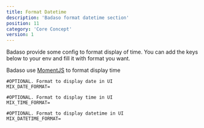 ```yaml
---
title: Format Datetime
description: 'Badaso format datetime section'
position: 11
category: 'Core Concept'
version: 1
---
```


Badaso provide some config to format display of time. You can add the keys below to your env and fill it with format you want.

<alert>
Badaso use <a href="https://momentjs.com/docs/#/displaying/format/" target="_blank">MomentJS</a> to format display time
</alert>

```
#OPTIONAL. Format to display date in UI
MIX_DATE_FORMAT=

#OPTIONAL. Format to display time in UI
MIX_TIME_FORMAT=

#OPTIONAL. Format to display datetime in UI
MIX_DATETIME_FORMAT=
```